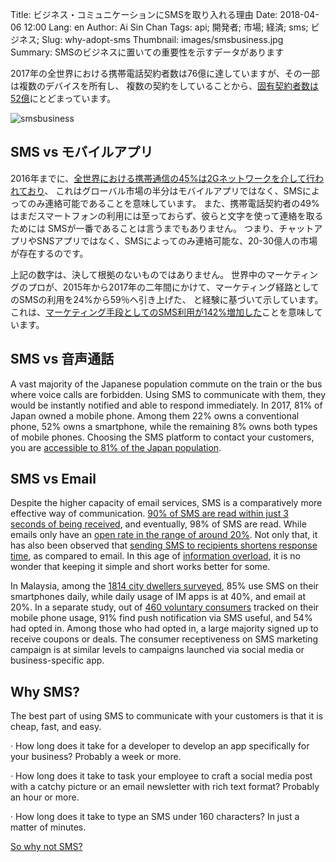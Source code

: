 Title: ビジネス・コミュニケーションにSMSを取り入れる理由
Date: 2018-04-06 12:00
Lang: en
Author: Ai Sin Chan
Tags: api; 開発者; 市場; 経済; sms; ビジネス;
Slug: why-adopt-sms
Thumbnail: images/smsbusiness.jpg
Summary: SMSのビジネスに置いての重要性を示すデータがあります

2017年の全世界における携帯電話契約者数は76億に達していますが、その一部は複数のデバイスを所有し、
複数の契約をしていることから、[固有契約者数は52億](https://www.ericsson.com/en/mobility-report/reports/november-2017)にとどまっています。

![smsbusiness](/images/smsbusiness.jpg)

## SMS vs モバイルアプリ

2016年までに、[全世界における携帯通信の45%は2Gネットワークを介して行われており](https://www.gsmaintelligence.com/research/2017/02/the-mobile-economy-2017/612/)、
これはグローバル市場の半分はモバイルアプリではなく、SMSによってのみ連絡可能であることを意味しています。
また、携帯電話契約者の49%はまだスマートフォンの利用には至っておらず、彼らと文字を使って連絡を取るためには
SMSが一番であることは言うまでもありません。
つまり、チャットアプリやSNSアプリではなく、SMSによってのみ連絡可能な、20-30億人の市場が存在するのです。

上記の数字は、決して根拠のないものではありません。
世界中のマーケティングのプロが、2015年から2017年の二年間にかけて、マーケティング経路としてのSMSの利用を24%から59％へ引き上げた、
と経験に基づいて示しています。これは、[マーケティング手段としてのSMS利用が142%増加した](https://www.salesforce.com/blog/2017/06/fourth-annual-state-of-marketing-report.html)ことを意味しています。


## SMS vs 音声通話

A vast majority of the Japanese population commute on the train or the bus where voice calls are forbidden. Using SMS to communicate with them, they would be instantly notified and able to respond immediately. In 2017, 81% of Japan owned a mobile phone. Among them 22% owns a conventional phone, 52% owns a smartphone, while the remaining 8% owns both types of mobile phones. Choosing the SMS platform to contact your customers, you are [accessible to 81% of the Japan population](https://www2.deloitte.com/jp/ja/pages/technology-media-and-telecommunications/articles/com/mobile-consumer-survey-2017.html). 

## SMS vs Email

Despite the higher capacity of email services, SMS is a comparatively more effective way of communication. [90% of SMS are read within just 3 seconds of being received](https://info.dynmark.com/hs-fs/hub/307137/file-650880813-pdf/whitepapers/Intelligence_Review_Edition2.pdfhttps:/info.dynmark.com/hs-fs/hub/307137/file-650880813-pdf/whitepapers/Intelligence_Review_Edition2.pdf), and eventually, 98% of SMS are read. While emails only have an [open rate in the range of around 20%](https://www.smartinsights.com/email-marketing/email-communications-strategy/statistics-sources-for-email-marketing/). Not only that, it has also been observed that [sending SMS to recipients shortens response time](http://www.pewresearch.org/2016/09/07/text-message-notification-for-web-surveys/), as compared to email. In this age of [information overload](http://www.pewinternet.org/2016/12/07/information-overload/), it is no wonder that keeping it simple and short works better for some.

In Malaysia, among the [1814 city dwellers surveyed](http://sdiwc.net/digital-library/a-study-of-the-trend-of-smartphone-andits-usage-behavior-in-malaysia), 85% use SMS on their smartphones daily, while daily usage of IM apps is at 40%, and email at 20%. In a separate study, out of [460 voluntary consumers](https://www.salesforce.com/blog/2014/02/mobile-behavior-report.html) tracked on their mobile phone usage, 91% find push notification via SMS useful, and 54% had opted in. Among those who had opted in, a large majority signed up to receive coupons or deals. The consumer receptiveness on SMS marketing campaign is at similar levels to campaigns launched via social media or business-specific app.

## Why SMS?

The best part of using SMS to communicate with your customers is that it is cheap, fast, and easy.

·       How long does it take for a developer to develop an app specifically for your business? Probably a week or more.

·       How long does it take to task your employee to craft a social media post with a catchy picture or an email newsletter with rich text format? Probably an hour or more.

·       How long does it take to type an SMS under 160 characters? In just a matter of minutes.

[So why not SMS?](https://www.xoxzo.com/en/about/sms-api/)

 
